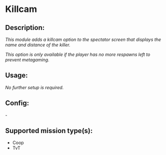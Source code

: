 # Killcam
## Description:
_This module adds a killcam option to the spectator screen that displays the name and distance of the killer._

_This option is only available if the player has no more respawns left to prevent metagaming._

## Usage:
_No further setup is required._

## Config:
\-

## Supported mission type(s):
 - Coop
 - TvT
